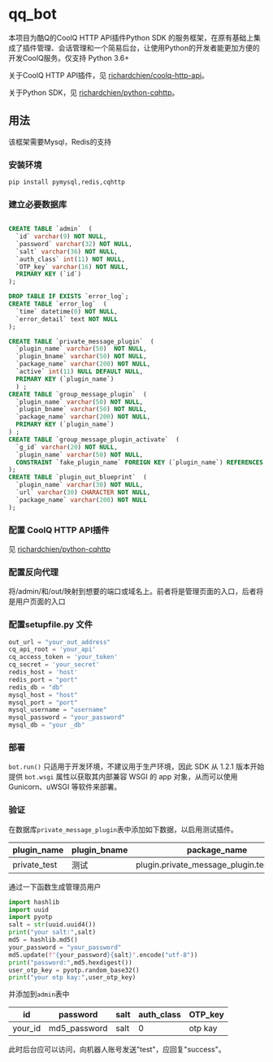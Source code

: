 # qq_bot

本项目为酷Q的CoolQ HTTP API插件Python SDK 的服务框架，在原有基础上集成了插件管理、会话管理和一个简易后台，让使用Python的开发者能更加方便的开发CoolQ服务。仅支持 Python 3.6+

关于CoolQ HTTP API插件，见 [richardchien/coolq-http-api](https://github.com/richardchien/coolq-http-api)。

关于Python SDK，见 [richardchien/python-cqhttp](https://github.com/richardchien/python-cqhttp)。

## 用法
该框架需要Mysql，Redis的支持

### 安装环境

```sh
pip install pymysql,redis,cqhttp
```

### 建立必要数据库

```sql

CREATE TABLE `admin`  (
  `id` varchar(9) NOT NULL,
  `password` varchar(32) NOT NULL,
  `salt` varchar(36) NOT NULL,
  `auth_class` int(11) NOT NULL,
  `OTP_key` varchar(16) NOT NULL,
  PRIMARY KEY (`id`)
);

DROP TABLE IF EXISTS `error_log`;
CREATE TABLE `error_log`  (
  `time` datetime(0) NOT NULL,
  `error_detail` text NOT NULL
);

CREATE TABLE `private_message_plugin`  (
  `plugin_name` varchar(50)  NOT NULL,
  `plugin_bname` varchar(50) NOT NULL,
  `package_name` varchar(200) NOT NULL,
  `active` int(11) NULL DEFAULT NULL,
  PRIMARY KEY (`plugin_name`)
  ) ;
CREATE TABLE `group_message_plugin`  (
  `plugin_name` varchar(50) NOT NULL,
  `plugin_bname` varchar(50) NOT NULL,
  `package_name` varchar(200) NOT NULL,
  PRIMARY KEY (`plugin_name`)
) ;
CREATE TABLE `group_message_plugin_activate`  (
  `g_id` varchar(20) NOT NULL,
  `plugin_name` varchar(50) NOT NULL,
  CONSTRAINT `fake_plugin_name` FOREIGN KEY (`plugin_name`) REFERENCES `group_message_plugin` (`plugin_name`) ON DELETE CASCADE ON UPDATE CASCADE
);
CREATE TABLE `plugin_out_blueprint`  (
  `plugin_name` varchar(30) NOT NULL,
  `url` varchar(30) CHARACTER NOT NULL,
  `package_name` varchar(200) NOT NULL
);

```

### 配置 CoolQ HTTP API插件

见 [richardchien/python-cqhttp](https://github.com/richardchien/python-cqhttp)

### 配置反向代理

将/admin/和/out/映射到想要的端口或域名上。前者将是管理页面的入口，后者将是用户页面的入口

### 配置setupfile.py 文件

```py
out_url = "your_out_address"
cq_api_root = 'your_api'
cq_access_token = 'your_token'
cq_secret = 'your_secret'
redis_host = 'host'
redis_port = "port"
redis_db = "db"
mysql_host = "host"
mysql_port = "port"
mysql_username = "username"
mysql_password = "your_password"
mysql_db = "your _db"
```

### 部署

`bot.run()` 只适用于开发环境，不建议用于生产环境，因此 SDK 从 1.2.1 版本开始提供 `bot.wsgi` 属性以获取其内部兼容 WSGI 的 app 对象，从而可以使用 Gunicorn、uWSGI 等软件来部署。

### 验证
在数据库`private_message_plugin`表中添加如下数据，以启用测试插件。

| plugin_name | plugin_bname | package_name | active |
|  ----  | ----  | ----  | ----  |
| private_test | 测试 | plugin.private_message_plugin.test_plugin | 0 |

通过一下函数生成管理员用户

```py
import hashlib
import uuid
import pyotp
salt = str(uuid.uuid4())
print("your salt:",salt)
md5 = hashlib.md5()
your_password = "your_password"
md5.update(f"{your_password}{salt}".encode("utf-8"))
print("password:",md5.hexdigest())
user_otp_key = pyotp.random_base32()
print("your otp kay:",user_otp_key)
```

并添加到`admin`表中

| id | password | salt | auth_class | OTP_key |
| ---| -------- | ---- | ---------- | ------- |
| your_id | md5_password | salt | 0 | otp kay |

此时后台应可以访问，向机器人账号发送"test"，应回复"success"。
